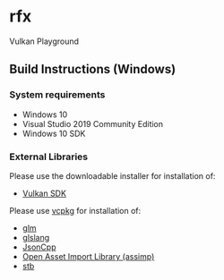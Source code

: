 # rfx
Vulkan Playground

## Build Instructions (Windows)

### System requirements

- Windows 10
- Visual Studio 2019 Community Edition
- Windows 10 SDK

### External Libraries

Please use the downloadable installer for installation of:

- [Vulkan SDK](https://www.lunarg.com/vulkan-sdk/)

Please use [vcpkg](https://github.com/microsoft/vcpkg/releases) for installation of:

- [glm](https://github.com/g-truc/glm)
- [glslang](https://github.com/KhronosGroup/glslang)
- [JsonCpp](https://github.com/open-source-parsers/jsoncpp)
- [Open Asset Import Library (assimp)](https://github.com/assimp/assimp)
- [stb](https://github.com/nothings/stb)
